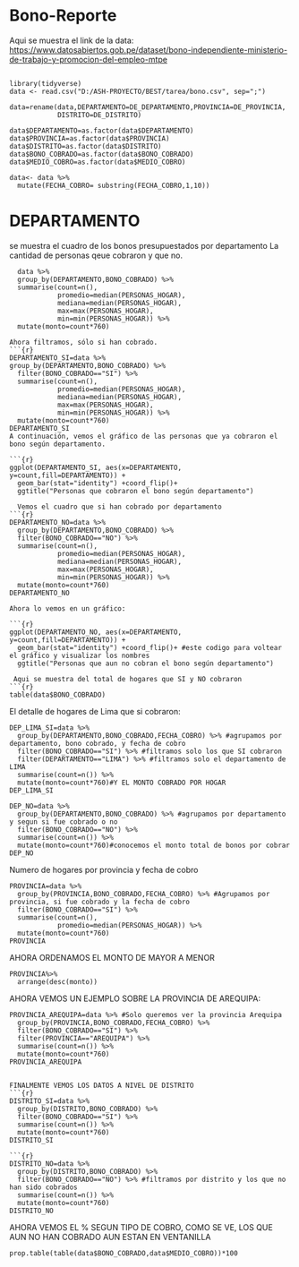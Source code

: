 # Bono-Reporte
Aqui se muestra el link de la data:
https://www.datosabiertos.gob.pe/dataset/bono-independiente-ministerio-de-trabajo-y-promocion-del-empleo-mtpe

```{r}

library(tidyverse)
data <- read.csv("D:/ASH-PROYECTO/BEST/tarea/bono.csv", sep=";")

data=rename(data,DEPARTAMENTO=DE_DEPARTAMENTO,PROVINCIA=DE_PROVINCIA,
            DISTRITO=DE_DISTRITO)

data$DEPARTAMENTO=as.factor(data$DEPARTAMENTO)
data$PROVINCIA=as.factor(data$PROVINCIA)
data$DISTRITO=as.factor(data$DISTRITO)
data$BONO_COBRADO=as.factor(data$BONO_COBRADO)
data$MEDIO_COBRO=as.factor(data$MEDIO_COBRO)

data<- data %>% 
  mutate(FECHA_COBRO= substring(FECHA_COBRO,1,10))
```
# DEPARTAMENTO 
se muestra el cuadro de los bonos presupuestados por departamento
La cantidad de personas qeue cobraron y que no.

```{r} 
  data %>% 
  group_by(DEPARTAMENTO,BONO_COBRADO) %>% 
  summarise(count=n(),
            promedio=median(PERSONAS_HOGAR),
            mediana=median(PERSONAS_HOGAR),
            max=max(PERSONAS_HOGAR),
            min=min(PERSONAS_HOGAR)) %>% 
  mutate(monto=count*760)

Ahora filtramos, sólo si han cobrado.
```{r}
DEPARTAMENTO_SI=data %>% 
group_by(DEPARTAMENTO,BONO_COBRADO) %>% 
  filter(BONO_COBRADO=="SI") %>% 
  summarise(count=n(),
            promedio=median(PERSONAS_HOGAR),
            mediana=median(PERSONAS_HOGAR),
            max=max(PERSONAS_HOGAR),
            min=min(PERSONAS_HOGAR)) %>% 
  mutate(monto=count*760)
DEPARTAMENTO_SI
A continuación, vemos el gráfico de las personas que ya cobraron el bono según departamento.

```{r}
ggplot(DEPARTAMENTO_SI, aes(x=DEPARTAMENTO, y=count,fill=DEPARTAMENTO)) + 
  geom_bar(stat="identity") +coord_flip()+
  ggtitle("Personas que cobraron el bono según departamento")
  
  Vemos el cuadro que si han cobrado por departamento
```{r}
DEPARTAMENTO_NO=data %>% 
  group_by(DEPARTAMENTO,BONO_COBRADO) %>% 
  filter(BONO_COBRADO=="NO") %>% 
  summarise(count=n(),
            promedio=median(PERSONAS_HOGAR),
            mediana=median(PERSONAS_HOGAR),
            max=max(PERSONAS_HOGAR),
            min=min(PERSONAS_HOGAR)) %>% 
  mutate(monto=count*760)
DEPARTAMENTO_NO

Ahora lo vemos en un gráfico:

```{r}
ggplot(DEPARTAMENTO_NO, aes(x=DEPARTAMENTO, y=count,fill=DEPARTAMENTO)) + 
  geom_bar(stat="identity") +coord_flip()+ #este codigo para voltear el gráfico y visualizar los nombres
  ggtitle("Personas que aun no cobran el bono según departamento")
  
 Aqui se muestra del total de hogares que SI y NO cobraron
```{r}
table(data$BONO_COBRADO)
```
El detalle de hogares de Lima que si cobraron:
```{r}
DEP_LIMA_SI=data %>% 
  group_by(DEPARTAMENTO,BONO_COBRADO,FECHA_COBRO) %>% #agrupamos por departamento, bono cobrado, y fecha de cobro
  filter(BONO_COBRADO=="SI") %>% #filtramos solo los que SI cobraron
  filter(DEPARTAMENTO=="LIMA") %>% #filtramos solo el departamento de LIMA
  summarise(count=n()) %>% 
  mutate(monto=count*760)#Y EL MONTO COBRADO POR HOGAR
DEP_LIMA_SI
```

```{r}
DEP_NO=data %>% 
  group_by(DEPARTAMENTO,BONO_COBRADO) %>% #agrupamos por departamento y segun si fue cobrado o no
  filter(BONO_COBRADO=="NO") %>% 
  summarise(count=n()) %>% 
  mutate(monto=count*760)#conocemos el monto total de bonos por cobrar
DEP_NO
```

Numero de hogares por provincia y fecha de cobro
```{r}
PROVINCIA=data %>% 
  group_by(PROVINCIA,BONO_COBRADO,FECHA_COBRO) %>% #Agrupamos por provincia, si fue cobrado y la fecha de cobro
  filter(BONO_COBRADO=="SI") %>% 
  summarise(count=n(),
            promedio=median(PERSONAS_HOGAR)) %>% 
  mutate(monto=count*760)
PROVINCIA
```
AHORA ORDENAMOS EL MONTO DE MAYOR A MENOR

```{r}
PROVINCIA%>%
  arrange(desc(monto))
```
AHORA VEMOS UN EJEMPLO SOBRE LA PROVINCIA DE AREQUIPA:
```{r}
PROVINCIA_AREQUIPA=data %>% #Solo queremos ver la provincia Arequipa
  group_by(PROVINCIA,BONO_COBRADO,FECHA_COBRO) %>% 
  filter(BONO_COBRADO=="SI") %>% 
  filter(PROVINCIA=="AREQUIPA") %>%
  summarise(count=n()) %>% 
  mutate(monto=count*760)
PROVINCIA_AREQUIPA


FINALMENTE VEMOS LOS DATOS A NIVEL DE DISTRITO
```{r}
DISTRITO_SI=data %>% 
  group_by(DISTRITO,BONO_COBRADO) %>% 
  filter(BONO_COBRADO=="SI") %>% 
  summarise(count=n()) %>% 
  mutate(monto=count*760)
DISTRITO_SI

```{r}
DISTRITO_NO=data %>% 
  group_by(DISTRITO,BONO_COBRADO) %>% 
  filter(BONO_COBRADO=="NO") %>% #filtramos por distrito y los que no han sido cobrados
  summarise(count=n()) %>% 
  mutate(monto=count*760)
DISTRITO_NO
```
AHORA VEMOS EL % SEGUN TIPO DE COBRO, COMO SE VE, LOS QUE AUN NO HAN COBRADO AUN ESTAN EN VENTANILLA
```{r}
prop.table(table(data$BONO_COBRADO,data$MEDIO_COBRO))*100
```
